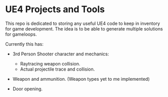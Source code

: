 # UE4 Projects and Tools

This repo is dedicated to storing any useful UE4 code to keep in inventory for game development. The idea is to be able to generate multiple solutions for gameloops.

Currently this has:

- 3rd Person Shooter character and mechanics:
  - Raytracing weapon collision.
  - Actual projectile trace and collision.

- Weapon and ammunition. (Weapon types yet to me implemented)

- Door opening.
